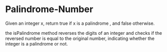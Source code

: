 # Palindrome-Number
Given an integer x, return true if x is a  palindrome , and false otherwise.

the isPalindrome method reverses the digits of an integer and checks if the reversed number is equal to the original number, indicating whether the integer is a palindrome or not.

